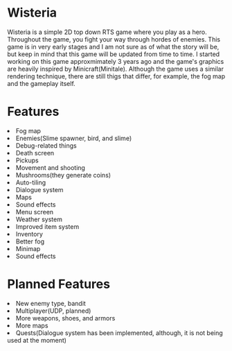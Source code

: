 # Wisteria
Wisteria is a simple 2D top down RTS game where you play as a hero. Throughout the game, you fight your way through hordes of enemies. This game is in very early stages and I am not sure as of what the story will be, but keep in mind that this game will be updated from time to time. I started working on this game approxmimately 3 years ago and the game's graphics are heavily inspired by Minicraft(Minitale). Although the game uses a similar rendering technique, there are still thigs that differ, for example, the fog map and the gameplay itself.

<h1>Features</h1>
<li>Fog map</li>
<li>Enemies(Slime spawner, bird, and slime)</li>
<li>Debug-related things</li>
<li>Death screen</li>
<li>Pickups</li>
<li>Movement and shooting</li>
<li>Mushrooms(they generate coins)</li>
<li>Auto-tiling</li>
<li>Dialogue system</li>
<li>Maps</li>
<li>Sound effects</li>
<li>Menu screen</li>
<li>Weather system</li>
<li>Improved item system</li>
<li>Inventory</li>
<li>Better fog</li>
<li>Minimap</li>
<li>Sound effects</li>

<h1>Planned Features</h1>
<li>New enemy type, bandit</li>
<li>Multiplayer(UDP, planned)</li>
<li>More weapons, shoes, and armors</li>
<li>More maps</li>
<li>Quests(Dialogue system has been implemented, although, it is not being used at the moment)</li>
